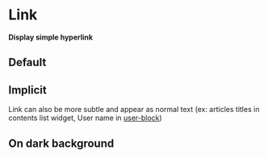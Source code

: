 # Link

**Display simple hyperlink**

## Default

<demo-block component="link" partial="default" has-theme-switcher="false"></demo-block>

## Implicit

Link can also be more subtle and appear as normal text (ex: articles titles in contents list widget, User name in [user-block](./user-block))

<demo-block component="link" partial="implicit" has-theme-switcher="false"></demo-block>

## On dark background

<demo-block component="link" partial="dark" has-theme-switcher="false" has-dark-theme="true"></demo-block>
